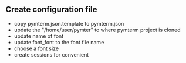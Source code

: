 ## Create configuration file
  - copy pymterm.json.template to pymterm.json
  - update the "/home/user/pymter" to where pymterm project is cloned
  - update name of font
  - update font_font to the font file name
  - choose a font size
  - create sessions for convenient
